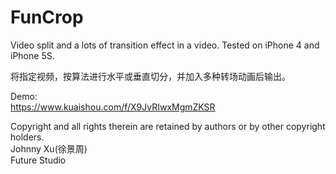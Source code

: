 # FunCrop
Video split and a lots of transition effect in a video. Tested on iPhone 4 and iPhone 5S.
  
将指定视频，按算法进行水平或垂直切分，并加入多种转场动画后输出。 
  
Demo:  
https://www.kuaishou.com/f/X9JvRIwxMgmZKSR     

Copyright and all rights therein are retained by authors or by other copyright holders.  
Johnny Xu(徐景周)  
Future Studio  
